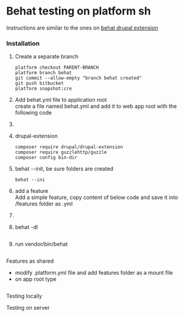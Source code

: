 # Behat testing on platform sh

Instructions are similar to the ones on [behat drupal extension](https://behat-drupal-extension.readthedocs.io/en/3.1/localinstall.html)

### Installation

1. Create a separate branch
   ```
   platform checkout PARENT-BRANCH
   platform branch behat
   git commit --allow-empty "branch behat created"
   git push bitbucket
   platform snapshot:cre
   ```
2. Add behat.yml file to application root  
   create a file named behat.yml and add it to web app root with the following code

3. ```

   ```
4. drupal-extension
   ```
   composer require drupal/drupal-extension
   composer require guzzlehttp/guzzle
   composer config bin-dir
   ```
5. behat --init, be sure folders are created
   ```
   behat --ini
   ```
6. add a feature  
   Add a simple feature, copy content of below code and save it into /features folder as .yml

7. ```

   ```
8. behat -dl

   ```

   ```

9. run vendor/bin/behat

   ```

   ```

Features as shared

* modify .platform.yml file and add features folder as a mount file
* on app root type 

```

```

Testing locally

Testing on server

